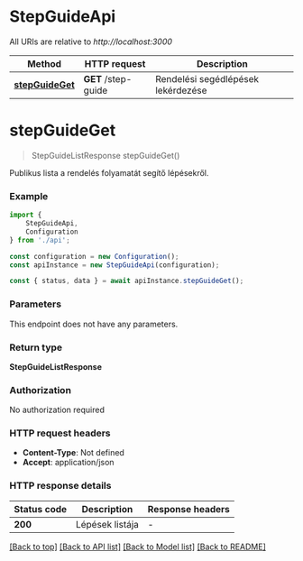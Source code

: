# StepGuideApi

All URIs are relative to *http://localhost:3000*

|Method | HTTP request | Description|
|------------- | ------------- | -------------|
|[**stepGuideGet**](#stepguideget) | **GET** /step-guide | Rendelési segédlépések lekérdezése|

# **stepGuideGet**
> StepGuideListResponse stepGuideGet()

Publikus lista a rendelés folyamatát segítő lépésekről.

### Example

```typescript
import {
    StepGuideApi,
    Configuration
} from './api';

const configuration = new Configuration();
const apiInstance = new StepGuideApi(configuration);

const { status, data } = await apiInstance.stepGuideGet();
```

### Parameters
This endpoint does not have any parameters.


### Return type

**StepGuideListResponse**

### Authorization

No authorization required

### HTTP request headers

 - **Content-Type**: Not defined
 - **Accept**: application/json


### HTTP response details
| Status code | Description | Response headers |
|-------------|-------------|------------------|
|**200** | Lépések listája |  -  |

[[Back to top]](#) [[Back to API list]](../README.md#documentation-for-api-endpoints) [[Back to Model list]](../README.md#documentation-for-models) [[Back to README]](../README.md)

